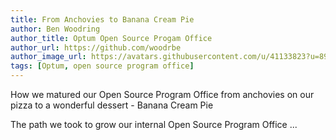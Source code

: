 ```yaml
---
title: From Anchovies to Banana Cream Pie
author: Ben Woodring
author_title: Optum Open Source Progam Office
author_url: https://github.com/woodrbe
author_image_url: https://avatars.githubusercontent.com/u/41133823?u=8949224230d145d69823e23dfabd101802fe3b32&v=4
tags: [Optum, open source program office]
---
```


How we matured our Open Source Program Office from anchovies on our pizza to a wonderful dessert - Banana Cream Pie

<!--truncate-->

The path we took to grow our internal Open Source Program Office ...
